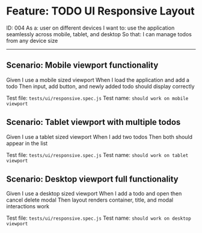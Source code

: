 # Feature: TODO UI Responsive Layout

ID: 004
As a: user on different devices
I want to: use the application seamlessly across mobile, tablet, and desktop
So that: I can manage todos from any device size

---

## Scenario: Mobile viewport functionality
Given I use a mobile sized viewport
When I load the application and add a todo
Then input, add button, and newly added todo should display correctly

Test file: `tests/ui/responsive.spec.js`
Test name: `should work on mobile viewport`

## Scenario: Tablet viewport with multiple todos
Given I use a tablet sized viewport
When I add two todos
Then both should appear in the list

Test file: `tests/ui/responsive.spec.js`
Test name: `should work on tablet viewport`

## Scenario: Desktop viewport full functionality
Given I use a desktop sized viewport
When I add a todo and open then cancel delete modal
Then layout renders container, title, and modal interactions work

Test file: `tests/ui/responsive.spec.js`
Test name: `should work on desktop viewport`
